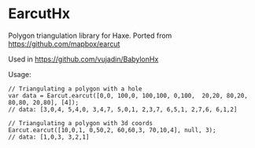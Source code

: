 # EarcutHx
Polygon triangulation library for Haxe. Ported from https://github.com/mapbox/earcut

Used in https://github.com/vujadin/BabylonHx

Usage:
```
// Triangulating a polygon with a hole
var data = Earcut.earcut([0,0, 100,0, 100,100, 0,100,  20,20, 80,20, 80,80, 20,80], [4]);
// data: [3,0,4, 5,4,0, 3,4,7, 5,0,1, 2,3,7, 6,5,1, 2,7,6, 6,1,2]

// Triangulating a polygon with 3d coords
Earcut.earcut([10,0,1, 0,50,2, 60,60,3, 70,10,4], null, 3);
// data: [1,0,3, 3,2,1]
```
